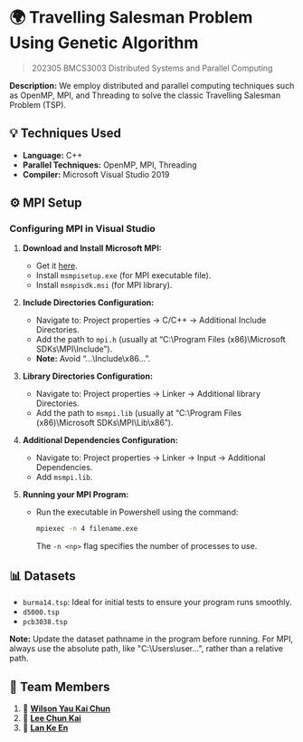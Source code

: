 # 🌍 Travelling Salesman Problem Using Genetic Algorithm

> 202305 BMCS3003 Distributed Systems and Parallel Computing

**Description:** We employ distributed and parallel computing techniques such as OpenMP, MPI, and Threading to solve the classic Travelling Salesman Problem (TSP).

## 💡 Techniques Used
- **Language:** C++
- **Parallel Techniques:** OpenMP, MPI, Threading
- **Compiler:** Microsoft Visual Studio 2019

## ⚙️ MPI Setup

### Configuring MPI in Visual Studio

1. **Download and Install Microsoft MPI:** 
   - Get it [here](https://www.microsoft.com/en-us/download/details.aspx?id=57467).
   - Install `msmpisetup.exe` (for MPI executable file).
   - Install `msmpisdk.msi` (for MPI library).

2. **Include Directories Configuration:**
   - Navigate to: Project properties → C/C++ → Additional Include Directories.
   - Add the path to `mpi.h` (usually at “C:\Program Files (x86)\Microsoft SDKs\MPI\Include”).
   - **Note:** Avoid “...\Include\x86...”.

3. **Library Directories Configuration:**
   - Navigate to: Project properties → Linker → Additional library Directories.
   - Add the path to `msmpi.lib` (usually at “C:\Program Files (x86)\Microsoft SDKs\MPI\Lib\x86”).

4. **Additional Dependencies Configuration:**
   - Navigate to: Project properties → Linker → Input → Additional Dependencies.
   - Add `msmpi.lib`.

5. **Running your MPI Program:**
   - Run the executable in Powershell using the command:
     ```bash
     mpiexec -n 4 filename.exe
     ```
     The `-n <np>` flag specifies the number of processes to use.

## 📊 Datasets

- `burma14.tsp`: Ideal for initial tests to ensure your program runs smoothly.
- `d5000.tsp`
- `pcb3038.tsp`

**Note:** Update the dataset pathname in the program before running. For MPI, always use the absolute path, like "C:\\Users\user\...", rather than a relative path.

## 🚀 Team Members

1. 🚀 **[Wilson Yau Kai Chun](https://github.com/wilsonyau02)**
2. 🍌 **[Lee Chun Kai](https://github.com/BananaKing123)**
3. 🦖 **[Lan Ke En](https://github.com/error323dino)** 

